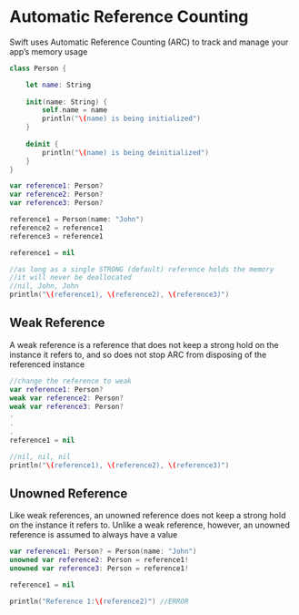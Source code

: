 # Automatic Reference Counting
Swift uses Automatic Reference Counting (ARC) to track and manage your app’s memory usage
```swift
class Person {

    let name: String
    
    init(name: String) {
        self.name = name
        println("\(name) is being initialized")
    }
    
    deinit {
        println("\(name) is being deinitialized")
    }
}

var reference1: Person?
var reference2: Person?
var reference3: Person?

reference1 = Person(name: "John")
reference2 = reference1
reference3 = reference1

reference1 = nil

//as long as a single STRONG (default) reference holds the memory
//it will never be deallocated
//nil, John, John
println("\(reference1), \(reference2), \(reference3)")
```

## Weak Reference
A weak reference is a reference that does not keep a strong hold on the instance it refers to, and so does not stop ARC from disposing of the referenced instance
```swift
//change the reference to weak
var reference1: Person?
weak var reference2: Person?
weak var reference3: Person?
.
.
.
reference1 = nil

//nil, nil, nil
println("\(reference1), \(reference2), \(reference3)")
```

## Unowned Reference
Like weak references, an unowned reference does not keep a strong hold on the instance it refers to. Unlike a weak reference, however, an unowned reference is assumed to always have a value
```swift
var reference1: Person? = Person(name: "John")
unowned var reference2: Person = reference1!
unowned var reference3: Person = reference1!

reference1 = nil

println("Reference 1:\(reference2)") //ERROR
```
